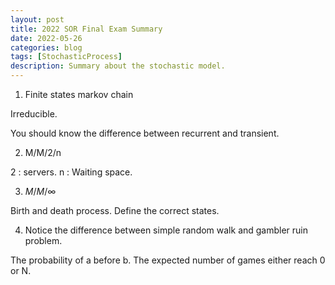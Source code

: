 ```yaml
---
layout: post
title: 2022 SOR Final Exam Summary
date: 2022-05-26
categories: blog
tags: [StochasticProcess]
description: Summary about the stochastic model.
---
```


1. Finite states markov chain

Irreducible.

You should know the difference between recurrent and transient.

2. M/M/2/n

2 : servers.
n : Waiting space.

3. $M/M/\infty$

Birth and death process. Define the correct states.

4. Notice the difference between simple random walk and gambler ruin problem.

The probability of a before b. The expected number of games either reach 0 or N.
